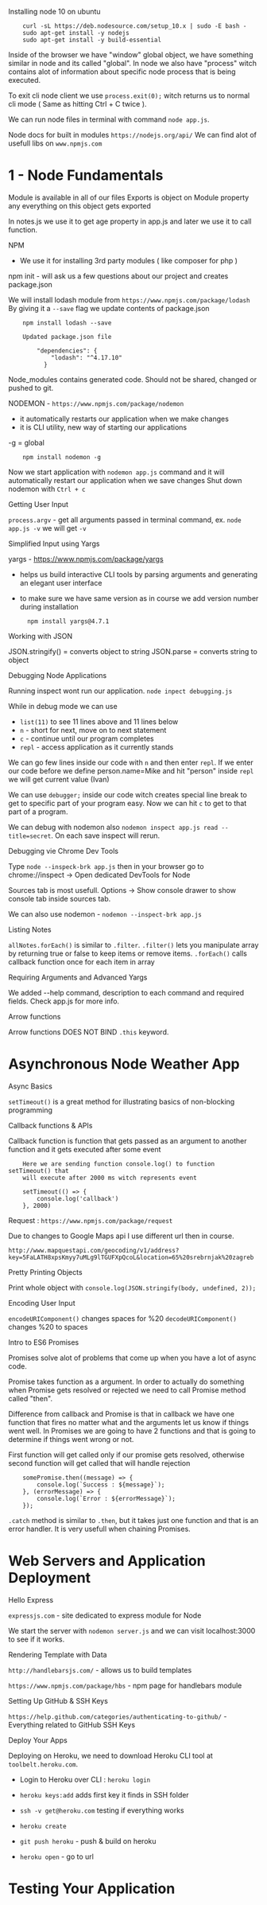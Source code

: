 Installing node 10 on ubuntu

        curl -sL https://deb.nodesource.com/setup_10.x | sudo -E bash -
        sudo apt-get install -y nodejs
        sudo apt-get install -y build-essential


Inside of the browser we have "window" global object, we have something similar in node and its called "global".
In node we also have "process" witch contains alot of information about specific node process that is being executed.

To exit cli node client we use 
        `process.exit(0);`
witch returns us to normal cli mode ( Same as hitting Ctrl + C twice ).


We can run node files in terminal with command `node app.js`.

Node docs for built in modules `https://nodejs.org/api/`
We can find alot of usefull libs on `www.npmjs.com`



# 1 - Node Fundamentals

Module is available in all of our files
Exports is object on Module property any everything on this object gets exported

In notes.js we use it to get age property in app.js and later we use it to call function.


NPM
- We use it for installing 3rd party modules ( like composer for php )

npm init - will ask us a few questions about our project and creates package.json

We will install lodash module from `https://www.npmjs.com/package/lodash`
By giving it a `--save` flag we update contents of package.json
        
        npm install lodash --save
        
        Updated package.json file
        
            "dependencies": {
                "lodash": "^4.17.10"
              }
              

Node_modules contains generated code. Should not be shared, changed or pushed to git.


NODEMON - `https://www.npmjs.com/package/nodemon`
- it automatically restarts our application when we make changes
- it is CLI utility, new way of starting our applications

-g = global

        npm install nodemon -g
        
Now we start application with `nodemon app.js` command and it will automatically restart our application when we save changes
Shut down nodemon with `Ctrl + c`


Getting User Input

`process.argv` - get all arguments passed in terminal command, ex. `node app.js -v` we will get `-v`


Simplified Input using Yargs

yargs - https://www.npmjs.com/package/yargs
- helps us build interactive CLI tools by parsing arguments and generating an elegant user interface
- to make sure we have same version as in course we add version number during installation

        npm install yargs@4.7.1
        
        
Working with JSON

JSON.stringify() = converts object to string
JSON.parse = converts string to object


Debugging Node Applications

Running inspect wont run our application.
`node inpect debugging.js`

While in debug mode we can use

- `list(11)` to see 11 lines above and 11 lines below
- `n` - short for next, move on to next statement
- `c` - continue until our program completes
- `repl` - access application as it currently stands

We can go few lines inside our code with `n` and then enter `repl`. If we enter our code before we define person.name=Mike and hit "person" inside `repl` we will get current value (Ivan)

We can use `debugger;` inside our code witch creates special line break to get to specific part of your program easy. Now we can hit `c` to get to that part of a program.

We can debug with nodemon also `nodemon inspect app.js read --title=secret`. On each save inspect will rerun.



Debugging vie Chrome Dev Tools

Type `node --inspeck-brk app.js` then in your browser go to chrome://inspect -> Open dedicated DevTools for Node

Sources tab is most usefull.
Options -> Show console drawer to show console tab inside sources tab.

We can also use nodemon - `nodemon --inspect-brk app.js`


Listing Notes

`allNotes.forEach()` is similar to `.filter`.
`.filter()` lets you manipulate array by returning true or false to keep items or remove items.
`.forEach()` calls callback function once for each item in array


Requiring Arguments and Advanced Yargs

We added --help command, description to each command and required fields.
Check app.js for more info.


Arrow functions


Arrow functions DOES NOT BIND `.this` keyword.



# Asynchronous Node Weather App


Async Basics

`setTimeout()` is a great method for illustrating basics of non-blocking programming


Callback functions & APIs

Callback function is function that gets passed as an argument to another function and it gets executed after some event

        Here we are sending function console.log() to function setTimeout() that 
        will execute after 2000 ms witch represents event
        
        setTimeout(() => {
            console.log('callback') 
        }, 2000)
        
        
Request : `https://www.npmjs.com/package/request`

Due to changes to Google Maps api I use different url then in course.

`http://www.mapquestapi.com/geocoding/v1/address?key=5FaLATH8xpsKmyy7uMLg9lTGUFXpQcoL&location=65%20srebrnjak%20zagreb`


Pretty Printing Objects

Print whole object with `console.log(JSON.stringify(body, undefined, 2));`


Encoding User Input

`encodeURIComponent()` changes spaces for %20 
`decodeURIComponent()` changes %20 to spaces


Intro to ES6 Promises

Promises solve alot of problems that come up when you have a lot of async code.

Promise takes function as a argument. In order to actually do something when Promise 
gets resolved or rejected we need to call Promise method called "then".

Difference from callback and Promise is that in callback we have one function that fires 
no matter what and the arguments let us know if things went well.
In Promises we are going to have 2 functions and that is going to determine if things 
went wrong or not.


First function will get called only if our promise gets resolved, otherwise second 
function will get called that will handle rejection

        somePromise.then((message) => {
            console.log(`Success : ${message}`);
        }, (errorMessage) => {
            console.log(`Error : ${errorMessage}`);
        });

`.catch` method is similar to `.then`, but it takes just one function and that is an error handler. It is 
very usefull when chaining Promises.



# Web Servers and Application Deployment

Hello Express

`expressjs.com` - site dedicated to express module for Node

We start the server with `nodemon server.js` and we can visit localhost:3000 to see if it works.


Rendering Template with Data

`http://handlebarsjs.com/` - allows us to build templates 

`https://www.npmjs.com/package/hbs` - npm page for handlebars module



Setting Up GitHub & SSH Keys

`https://help.github.com/categories/authenticating-to-github/` - Everything related to GitHub SSH Keys



Deploy Your Apps

Deploying on Heroku, we need to download Heroku CLI tool at `toolbelt.heroku.com`.

 - Login to Heroku over CLI : `heroku login`
 
 - `heroku keys:add` adds first key it finds in SSH folder
 
 - `ssh -v get@heroku.com` testing if everything works
 
 - `heroku create`
 
 - `git push heroku` - push & build on heroku
 
 - `heroku open` - go to url
 
 
 
 # Testing Your Application
 
 






